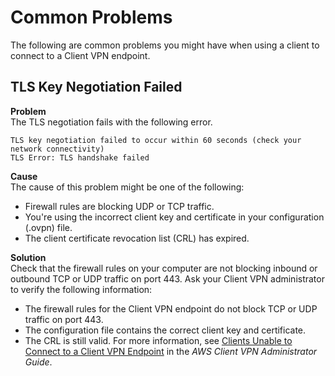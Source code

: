 # Common Problems<a name="common-troubleshooting"></a>

The following are common problems you might have when using a client to connect to a Client VPN endpoint\.

## TLS Key Negotiation Failed<a name="common-troubleshooting-tls"></a>

**Problem**  
The TLS negotiation fails with the following error\.

```
TLS key negotiation failed to occur within 60 seconds (check your network connectivity)
TLS Error: TLS handshake failed
```

**Cause**  
The cause of this problem might be one of the following:
+ Firewall rules are blocking UDP or TCP traffic\.
+ You're using the incorrect client key and certificate in your configuration \(\.ovpn\) file\.
+ The client certificate revocation list \(CRL\) has expired\. 

**Solution**  
Check that the firewall rules on your computer are not blocking inbound or outbound TCP or UDP traffic on port 443\. Ask your Client VPN administrator to verify the following information:
+ The firewall rules for the Client VPN endpoint do not block TCP or UDP traffic on port 443\.
+ The configuration file contains the correct client key and certificate\.
+ The CRL is still valid\. For more information, see [Clients Unable to Connect to a Client VPN Endpoint](https://docs.aws.amazon.com/vpn/latest/clientvpn-admin//troubleshooting.html#client-cannot-connect) in the *AWS Client VPN Administrator Guide*\.